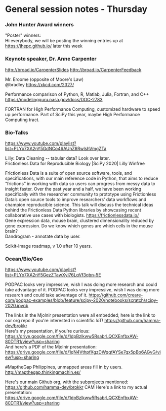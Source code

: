 # General session notes - Thursday  

### John Hunter Award winners
"Poster" winners:  
Hi everybody, we will be posting the winning entries up at https://jhepc.github.io/ later this week  

### Keynote speaker, Dr. Anne Carpenter    

http://broad.io/CarpenterSlides http://broad.io/CarpenterFeedback  

Mr. Eroome  (opposite of Moore's Law)  
@bradley https://xkcd.com/2327/

Performance comparison of Python, R, Matlab, Julia, Fortran, and C++ https://modelingguru.nasa.gov/docs/DOC-2783  

FORTRAN for High Performance Computing, customized hardware to speed up performance. Part of SciPy this year, maybe High Performance Computing tract.  


### Bio-Talks  

https://www.youtube.com/playlist?list=PLYx7XA2nY5GdNCo46AUhZ8RwlshVmgZTa 

Lilly: Data Cleaning -- tabular data?  Look over later.  
Frictionless Data for Reproducible Biology |SciPy 2020| Lilly Winfree

Frictionless Data is a suite of open source software, tools, and specifications, with our main reference code in Python, that aims to reduce “frictions” in working with data so users can progress from messy data to insight faster. Over the past year and a half, we have been working specifically with the researcher community to prototype using Frictionless Data’s open source tools to improve researchers’ data workflows and champion reproducible science. This talk will discuss the technical ideas behind the Frictionless Data Python libraries by showcasing recent collaborative use cases with biologists. https://frictionlessdata.io/  
Gene expression data, mouse brain, 
clustered dimensionality reduced by gene expression. Do we know which genes are which cells in the mouse brain?  
Dandrogram - annotate data by user.  

Scikit-Image roadmap, v 1.0 after 10 years.    



### Ocean/Bio/Geo  

https://www.youtube.com/playlist?list=PLYx7XA2nY5GezZTawXyl76LqVf3qbn-5E  

PODPAC looks very impressive, wish I was doing more research and could take advantage of it.
PODPAC looks very impressive, wish I was doing more research and could take advantage of it.
https://github.com/creare-com/podpac-examples/blob/feature/scipy-2020/notebooks/scratch/scipy-2020.ipynb  

The links in the Mjolnir presentation were all embedded; here is the link to our org repo if you're interested in scientific IoT! https://github.com/hamma-dev/brokkr  
Here's my presentation, if you're curious: https://drive.google.com/file/d/1dpBzlkww5RsabrLQCXEnfbxAW-80DTR1/view?usp=sharing  
And here's a PDF of the Mjolnir presentation: https://drive.google.com/file/d/1qN4VthpfXgzDWqqfAYSe7qx5pBo6AGvG/view?usp=sharing  

#MaptheGap  Philippines, unmapped areas fill in by users.  
http://mapthegap.thinkingmachin.es/  


Here's our main Github org, with the subprojects mentioned: https://github.com/hamma-dev/brokkr 
CAM Here's a link to my actual presentation: https://drive.google.com/file/d/1dpBzlkww5RsabrLQCXEnfbxAW-80DTR1/view?usp=sharing  



